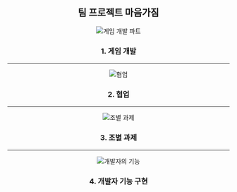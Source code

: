 <div align="center">
<h2>팀 프로젝트 마음가짐</h2>
</div>

<div align="center">
<img src="https://previews.dropbox.com/p/thumb/ACUMnnn_sbH-_D6mVm4JoGMPlSBgDHK4ZSndreQMzuNVKmCjCloErsrKiFWzEWBHVYDSVtCe1jp2vcwU20SpyDBKQDh3QOTfuCVmCyUW7ui2hpPEutefrEGd3F5h1K19GyxBSFj1S2NYJN0ucjQqNbYzOpvO9xaufRMi0I3ORbyeG0tGA4Dnu1tK4xAMk6I_IFN1aux9vWrebAKirfyDN7E-FDSOnpfbEqILaEcXmmb1LRzbQnzAMdVwbN-8u9FxvXOhhLEcxtUmWtRZR5UfCcEIowvmeMd80GuLYs4d3Sh6CABp6r_QzYolKst66LmBpDd-_MI8c-nx5C5mv4Q4ov_S/p.gif?is_prewarmed=true" alt="게임 개발 파트">
<h3>1. 게임 개발</h3>
</div>
<hr/>
<div align="center">
<img src="https://previews.dropbox.com/p/thumb/ACX2uU8nGw-n_CeAjTwbl40K0say0-IS5xOColx6ihfe-6qiG8x6k03-1J71LiG4Ensjd2-NHn56o4dOq54Fw_UaPeg0cfl6CvQPUflfn8-FBU0p0oZRrTAK0Imz8dkcifM4sOgHyITwkNqe6WKmydVnpsWuGIIF92J-15jQ_YBIgx9td7_OgpXg6dRn_D8_eHFcwygXMA9IudTxLezDxbFuFCXKqmp5-XZmgbhm6Ap8fm-dYpPDE9vc_JFpqmZBhNqAWgQVjz2_KLgr_wl1Jkd1w4jPwX-8refZnFGqgb5e5AUy1tRMVFVWEpOOHuUpjiG3QqiXJoKaFjhlkxYW9Pcf/p.jpeg?is_prewarmed=true" alt="협업">
<h3>2. 협업</h3>
</div>
<hr/>
<div align="center">
<img src="https://previews.dropbox.com/p/thumb/ACWZjVFUv-4-l-ovwvFyAnOYu70c96OVsOW5nxSnBM7G2SKvmkHl3t0xfn44kGJEtXppGsPiGs5ObUXpd-6mI3MZn6GgBbQD2siEWQ3wsY5PiWxv9KmHy08DghzqM7AArWNUWTQ2ntKr0OaC06FY6n7lN4qtnrXsWvEFzOYM14QHi4-XrfECNVCvlM0q9JQNdQcd1xSdSDMlUXXFiT0GkblxT8ysTebMagUWrWDV_qhsERQy5mNdN1zgn891E9HIamVZCHW1Ky0ShiUa9oDe2lGHqUUBuKVlqMm3QZO2QquL0U4URqh3HQph--piAOH9U8prnz4013uku13Zu9boHP6u/p.png?is_prewarmed=true" alt="조별 과제">
<h3>3. 조별 과제</h3>
</div>
<hr/>
<div align="center">
<img src="https://previews.dropbox.com/p/thumb/ACXGMVEqwgPXf1wen8ct6Y49OWXu-n2TeqDGiYtMvZ4U0sYoc5Bw45hWSxnnXeyE41zNC3tmRcP2qerHVsNUAZvxLzIf5HK2SJ0bE3QmqTM6M8T87-2ZUSoTUwe1wLkB8gaiJEYl6OEtR6hygE_KnezWPhaU6eI3hFqHcB4HVgUQq3NpUmnrBFEFy2ZCSmNJTxjbYwAm_9PJxEySlW6wQq10uxi5utp5v5iQkYJRj0KFc8U8xkpiwS4f4oh6wNmn0OEU-hg9FqYoAt5rPjw0Ooe7liL1xO80sMOxrpA71kxa8Li2wCzqCnuNIOK_mC4dgajs0rKdIAYfyECZRPL0jMJQpuLSzER9klrqiownuvTEwL1h4Zc96d7QLjH30gQS6YnXYO9C0EgocASsY-7qEYaRXoc8Vw-B78WjZg3SbjQeIkojFzedlRm1Ue4s5NlbEGbGTpxicpKoqw0pxA2acJr7/p.gif?is_prewarmed=true" alt="개발자의 기능">
<h3>4. 개발자 기능 구현</h3>
</div>
